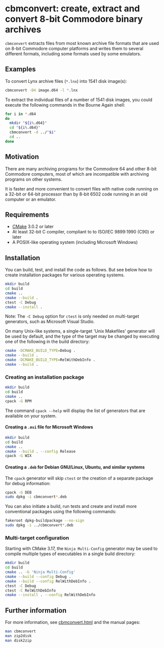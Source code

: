 # cbmconvert: create, extract and convert 8-bit Commodore binary archives

`cbmconvert` extracts files from most known archive file formats that
are used on 8-bit Commodore computer platforms and writes them to
several different formats, including some formats used by some
emulators.

## Examples

To convert Lynx archive files (`*.lnx`) into 1541 disk image(s):
```sh
cbmconvert -D4 image.d64 -l *.lnx
```
To extract the individual files of a number of 1541 disk images, you
could execute the following commands in the Bourne Again shell:
```bash
for i in *.d64
do
  mkdir "${i%.d64}"
  cd "${i%.d64}"
  cbmconvert -d ../"$i"
  cd ..
done
```

## Motivation

There are many archiving programs for the Commodore 64 and other 8-bit
Commodore computers, most of which are incompatible with archiving
programs on other systems.

It is faster and more convenient to convert files with native code
running on a 32-bit or 64-bit processor than by 8-bit 6502 code
running in an old computer or an emulator.

## Requirements

* [CMake](https://cmake.org) 3.0.2 or later
* At least 32-bit C compiler, compliant to to ISO/IEC 9899:1990 (C90) or later
* A POSIX-like operating system (including Microsoft Windows)

## Installation

You can build, test, and install the code as follows.
But see below how to create installation packages for
various operating systems.

```sh
mkdir build
cd build
cmake ..
cmake --build .
ctest -C Debug
cmake --install .
```
Note: The `-C Debug` option for `ctest` is only needed on
multi-target generators, such as Microsoft Visual Studio.

On many Unix-like systems, a single-target 'Unix Makefiles' generator
will be used by default, and the type of the target may be changed
by executing one of the following in the build directory:
```sh
cmake -DCMAKE_BUILD_TYPE=Debug .
cmake --build .
cmake -DCMAKE_BUILD_TYPE=RelWithDebInfo .
cmake --build .
```

### Creating an installation package

```sh
mkdir build
cd build
cmake ..
cpack -G RPM
```
The command `cpack --help` will display the list of generators
that are available on your system.

#### Creating a `.msi` file for Microsoft Windows

```sh
mkdir build
cd build
cmake ..
cmake --build . --config Release
cpack -G WIX
```

#### Creating a `.deb` for Debian GNU/Linux, Ubuntu, and similar systems

The `cpack` generator will skip `ctest` or the creation of a separate
package for debug information:
```sh
cpack -G DEB
sudo dpkg -i cbmconvert*.deb
```
You can also initiate a build, run tests and create and install
more conventional packages using the following commands:
```sh
fakeroot dpkg-buildpackage --no-sign
sudo dpkg -i ../cbmconvert*.deb
```

### Multi-target configuration

Starting with CMake 3.17, the `Ninja Multi-Config` generator may be used
to compile multiple types of executables in a single build directory:

```sh
mkdir build
cd build
cmake .. -G 'Ninja Multi-Config'
cmake --build --config Debug .
cmake --build --config RelWithDebInfo .
ctest -C Debug
ctest -C RelWithDebInfo
cmake --install . --config RelWithDebInfo
```

## Further information

For more information, see [cbmconvert.html](cbmconvert.html) and
the manual pages:
```sh
man cbmconvert
man zip2disk
man disk2zip
```
